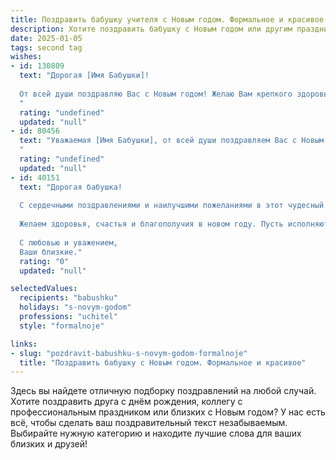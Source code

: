 ```yaml
---
title: Поздравить бабушку учителя с Новым годом. Формальное и красивое
description: Хотите поздравить бабушку с Новым годом или другим праздником? Наш ИИ создаст незабываемое поздравление, а вы обязательно выделитесь среди других.  
date: 2025-01-05
tags: second tag
wishes:
- id: 130809
  text: "Дорогая [Имя Бабушки]!
  
  От всей души поздравляю Вас с Новым годом! Желаю Вам крепкого здоровья,  неиссякаемой энергии,  радости и мира в душе. Пусть наступающий год будет полон приятных моментов, семейного тепла и  уютных встреч.  Ваша многолетняя работа учителем – это бесценный вклад в будущее, и мы глубоко Вам за это благодарны.  С Новым годом!
  "
  rating: "undefined"
  updated: "null"
- id: 80456
  text: "Уважаемая [Имя Бабушки], от всей души поздравляем Вас с Новым годом! Желаем Вам крепкого здоровья, душевного тепла, радости и благополучия в новом году. Пусть наступающий год будет полон ярких событий, приятных моментов и, конечно же, заслуженного отдыха. Спасибо Вам за все Ваши знания, терпение и любовь, которые Вы щедро дарили своим ученикам.
  "
  rating: "undefined"
  updated: "null"
- id: 40151
  text: "Дорогая бабушка!
  
  С сердечными поздравлениями и наилучшими пожеланиями в этот чудесный Новый год! Пусть каждый миг этого волшебного праздника принесёт вам радость и тепло. Вы — наш мудрый наставник, и в этот особенный день мы благодарим вас за заботу, любовь и все те уроки, которые вы нам подарили.
  
  Желаем здоровья, счастья и благополучия в новом году. Пусть исполняются все ваши мечты, а дом наполняется светом, смехом и гармонией. Будьте всегда так же неугасимо прекрасны и любимы, как гордая рождественская звезда.
  
  С любовью и уважением,
  Ваши близкие."
  rating: "0"
  updated: "null"

selectedValues:
  recipients: "babushku"
  holidays: "s-novym-godom"
  professions: "uchitel"
  style: "formalnoje"

links:
- slug: "pozdravit-babushku-s-novym-godom-formalnoje"
  title: "Поздравить бабушку с Новым годом. Формальное и красивое"
---
```


Здесь вы найдете отличную подборку поздравлений на любой случай. 
Хотите поздравить друга с днём рождения, коллегу с профессиональным праздником или близких с Новым годом? У нас есть всё, чтобы сделать ваш поздравительный текст незабываемым. Выбирайте нужную категорию и находите лучшие слова для ваших близких и друзей!
